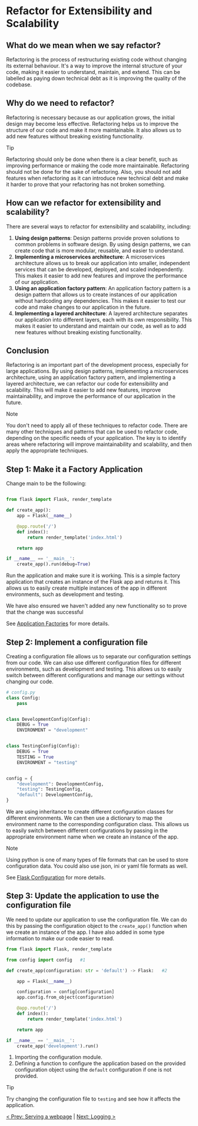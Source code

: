 # Refactor for Extensibility and Scalability

## What do we mean when we say refactor? 
Refactoring is the process of restructuring existing code without changing its external behaviour. It's a way to improve the internal structure of your code, making it easier to understand, maintain, and extend. This can be labelled as paying down technical debt as it is improving the quality of the codebase.

## Why do we need to refactor? 
Refactoring is necessary because as our application grows, the initial design may become less effective. Refactoring helps us to improve the structure of our code and make it more maintainable. It also allows us to add new features without breaking existing functionality.

> [!Tip]
> Refactoring should only be done when there is a clear benefit, such as improving performance or making the code more maintainable. Refactoring should not be done for the sake of refactoring. Also, you should not add features when refactoring as it can introduce new technical debt and make it harder to prove that your refactoring has not broken something.


## How can we refactor for extensibility and scalability? 
There are several ways to refactor for extensibility and scalability, including:

1. **Using design patterns**: Design patterns provide proven solutions to common problems in software design. By using design patterns, we can create code that is more modular, reusable, and easier to understand.
2. **Implementing a microservices architecture**: A microservices architecture allows us to break our application into smaller, independent services that can be developed, deployed, and scaled independently. This makes it easier to add new features and improve the performance of our application.
3. **Using an application factory pattern**: An application factory pattern is a design pattern that allows us to create instances of our application without hardcoding any dependencies. This makes it easier to test our code and make changes to our application in the future.
4. **Implementing a layered architecture**: A layered architecture separates our application into different layers, each with its own responsibility. This makes it easier to understand and maintain our code, as well as to add new features without breaking existing functionality.

## Conclusion 
Refactoring is an important part of the development process, especially for large applications. By using design patterns, implementing a microservices architecture, using an application factory pattern, and implementing a layered architecture, we can refactor our code for extensibility and scalability. This will make it easier to add new features, improve maintainability, and improve the performance of our application in the future. 

> [!Note]
> You don't need to apply all of these techniques to refactor code. There are many other techniques and patterns that can be used to refactor code, depending on the specific needs of your application. The key is to identify areas where refactoring will improve maintainability and scalability, and then apply the appropriate techniques.

## Step 1: Make it a Factory Application

Change main to be the following:
```python

from flask import Flask, render_template

def create_app():
    app = Flask(__name__)

    @app.route('/')
    def index():
        return render_template('index.html')

    return app

if __name__ == '__main__':
    create_app().run(debug=True)

```

Run the application and make sure it is working. This is a simple factory application that creates an instance of the Flask app and returns it. This allows us to easily create multiple instances of the app in different environments, such as development and testing.

We have also ensured we haven't added any new functionality so to prove that the change was successful

See [Application Factories](https://flask.palletsprojects.com/en/stable/patterns/appfactories/) for more details.

## Step 2: Implement a configuration file

Creating a configuration file allows us to separate our configuration settings from our code. We can also use different configuration files for different environments, such as development and testing. This allows us to easily switch between different configurations and manage our settings without changing our code. 

``` python
# config.py
class Config:
    pass


class DevelopmentConfig(Config):
    DEBUG = True
    ENVIRONMENT = "development"


class TestingConfig(Config):
    DEBUG = True
    TESTING = True
    ENVIRONMENT = "testing"


config = {
    "development": DevelopmentConfig,
    "testing": TestingConfig,
    "default": DevelopmentConfig,
}
```

We are using inheritance to create different configuration classes for different environments. We can then use a dictionary to map the environment name to the corresponding configuration class. This allows us to easily switch between different configurations by passing in the appropriate environment name when we create an instance of the app.

> [!Note]
> Using python is one of many types of file formats that can be used to store configuration data. You could also use json, ini or yaml file formats as well.

See [Flask Configuration](https://flask.palletsprojects.com/en/stable/config/) for more details.

## Step 3: Update the application to use the configuration file

We need to update our application to use the configuration file. We can do this by passing the configuration object to the `create_app()` function when we create an instance of the app. I have also added in some type information to make our code easier to read.

``` python
from flask import Flask, render_template

from config import config   #1

def create_app(configuration: str = 'default') -> Flask:   #2

    app = Flask(__name__)

    configuration = config[configuration]
    app.config.from_object(configuration)

    @app.route('/')
    def index():
        return render_template('index.html')

    return app

if __name__ == '__main__':
    create_app('development').run()
```

1. Importing the configuration module.
2. Defining a function to configure the application based on the provided configuration object using the `default` configuration if one is not provided.

> [!TIP]
> Try changing the configuration file to `testing` and see how it affects the application.

[< Prev: Serving a webpage](./serving_a_webpage.md) | [Next: Logging >](./logging.md)







